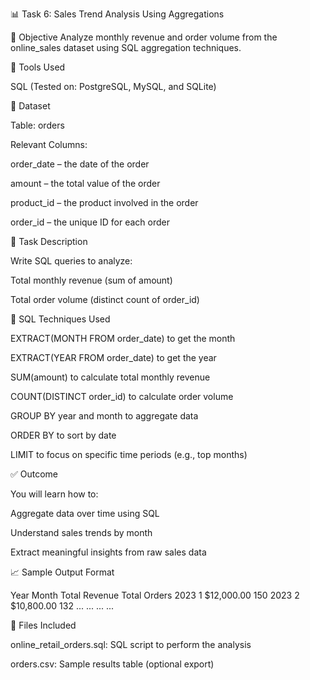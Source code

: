 📊 Task 6: Sales Trend Analysis Using Aggregations


🎯 Objective
Analyze monthly revenue and order volume from the online_sales dataset using SQL aggregation techniques.


🧰 Tools Used

SQL (Tested on: PostgreSQL, MySQL, and SQLite)


📂 Dataset

Table: orders

Relevant Columns:

order_date – the date of the order

amount – the total value of the order

product_id – the product involved in the order

order_id – the unique ID for each order


📜 Task Description

Write SQL queries to analyze:

Total monthly revenue (sum of amount)

Total order volume (distinct count of order_id)


🧠 SQL Techniques Used

EXTRACT(MONTH FROM order_date) to get the month

EXTRACT(YEAR FROM order_date) to get the year

SUM(amount) to calculate total monthly revenue

COUNT(DISTINCT order_id) to calculate order volume

GROUP BY year and month to aggregate data

ORDER BY to sort by date

LIMIT to focus on specific time periods (e.g., top months)


✅ Outcome

You will learn how to:

Aggregate data over time using SQL

Understand sales trends by month

Extract meaningful insights from raw sales data


📈 Sample Output Format

Year	Month	Total Revenue	Total Orders
2023	1	$12,000.00	150
2023	2	$10,800.00	132
...	...	...	...


📁 Files Included

online_retail_orders.sql: SQL script to perform the analysis

orders.csv: Sample results table (optional export)
